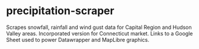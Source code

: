 # precipitation-scraper

<p>Scrapes snowfall, rainfall and wind gust data for Capital Region and Hudson Valley areas. Incorporated version for Connecticut market. Links to a Google Sheet used to power Datawrapper and MapLibre graphics.</p>
